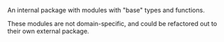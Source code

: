 An internal package with modules with "base" types and functions.

These modules are not domain-specific, and could be refactored out to their own external package.